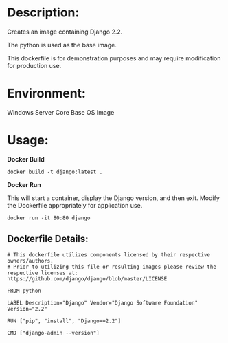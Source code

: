 # Description:

Creates an image containing Django 2.2.

The python is used as the base image.

This dockerfile is for demonstration purposes and may require modification for production use. 

# Environment:

Windows Server Core Base OS Image

# Usage:

**Docker Build**

```
docker build -t django:latest .
```

**Docker Run** 

This will start a container, display the Django version, and then exit. Modify the Dockerfile appropriately for application use. 

```
docker run -it 80:80 django
```

## Dockerfile Details:
```
# This dockerfile utilizes components licensed by their respective owners/authors.
# Prior to utilizing this file or resulting images please review the respective licenses at: https://github.com/django/django/blob/master/LICENSE

FROM python

LABEL Description="Django" Vendor="Django Software Foundation" Version="2.2"

RUN ["pip", "install", "Django==2.2"]

CMD ["django-admin --version"]
```


